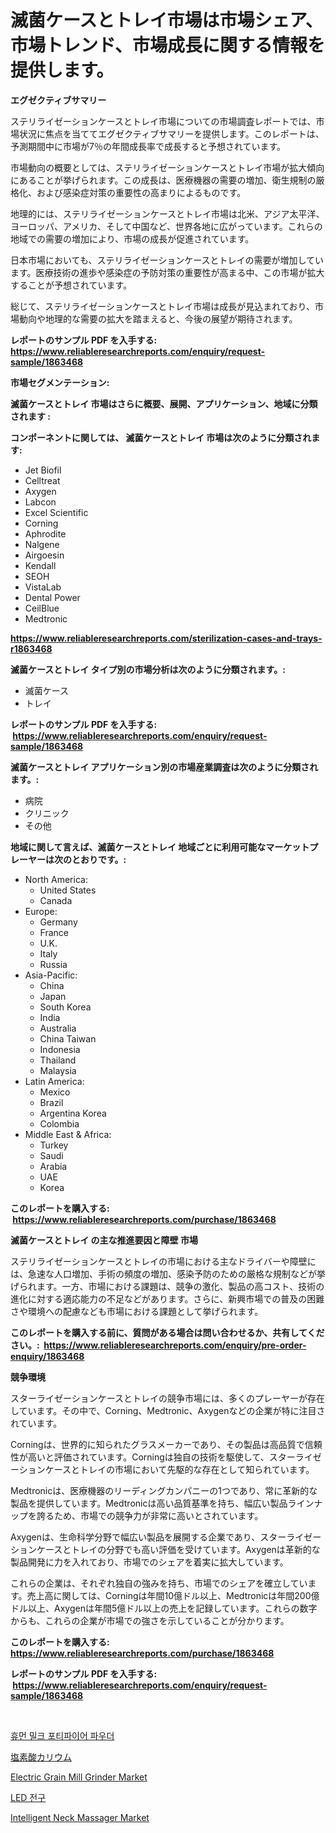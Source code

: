 <p><h1>滅菌ケースとトレイ市場は市場シェア、市場トレンド、市場成長に関する情報を提供します。</h1></p><p><strong>エグゼクティブサマリー</strong></p>
<p><p>ステリライゼーションケースとトレイ市場についての市場調査レポートでは、市場状況に焦点を当ててエグゼクティブサマリーを提供します。このレポートは、予測期間中に市場が7％の年間成長率で成長すると予想されています。</p><p>市場動向の概要としては、ステリライゼーションケースとトレイ市場が拡大傾向にあることが挙げられます。この成長は、医療機器の需要の増加、衛生規制の厳格化、および感染症対策の重要性の高まりによるものです。</p><p>地理的には、ステリライゼーションケースとトレイ市場は北米、アジア太平洋、ヨーロッパ、アメリカ、そして中国など、世界各地に広がっています。これらの地域での需要の増加により、市場の成長が促進されています。</p><p>日本市場においても、ステリライゼーションケースとトレイの需要が増加しています。医療技術の進歩や感染症の予防対策の重要性が高まる中、この市場が拡大することが予想されています。</p><p>総じて、ステリライゼーションケースとトレイ市場は成長が見込まれており、市場動向や地理的な需要の拡大を踏まえると、今後の展望が期待されます。</p></p>
<p><strong>レポートのサンプル PDF を入手する: <a href="https://www.reliableresearchreports.com/enquiry/request-sample/1863468">https://www.reliableresearchreports.com/enquiry/request-sample/1863468</a></strong></p>
<p><strong>市場セグメンテーション:</strong></p>
<p><strong> 滅菌ケースとトレイ 市場はさらに概要、展開、アプリケーション、地域に分類されます :</strong></p>
<p><strong>コンポーネントに関しては、 滅菌ケースとトレイ 市場は次のように分類されます: &nbsp;</strong></p>
<p><ul><li>Jet Biofil</li><li>Celltreat</li><li>Axygen</li><li>Labcon</li><li>Excel Scientific</li><li>Corning</li><li>Aphrodite</li><li>Nalgene</li><li>Airgoesin</li><li>Kendall</li><li>SEOH</li><li>VistaLab</li><li>Dental Power</li><li>CeilBlue</li><li>Medtronic</li></ul></p>
<p><strong><a href="https://www.reliableresearchreports.com/sterilization-cases-and-trays-r1863468">https://www.reliableresearchreports.com/sterilization-cases-and-trays-r1863468</a></strong></p>
<p><strong> 滅菌ケースとトレイ タイプ別の市場分析は次のように分類されます。:</strong></p>
<p><ul><li>滅菌ケース</li><li>トレイ</li></ul></p>
<p><strong>レポートのサンプル PDF を入手する: &nbsp;<a href="https://www.reliableresearchreports.com/enquiry/request-sample/1863468">https://www.reliableresearchreports.com/enquiry/request-sample/1863468</a></strong></p>
<p><strong> 滅菌ケースとトレイ アプリケーション別の市場産業調査は次のように分類されます。:</strong></p>
<p><ul><li>病院</li><li>クリニック</li><li>その他</li></ul></p>
<p><strong>地域に関して言えば、滅菌ケースとトレイ 地域ごとに利用可能なマーケットプレーヤーは次のとおりです。:</strong></p>
<p><ul>
    <li>
        North America:
        <ul>
            <li>United States</li>
            <li>Canada</li>
        </ul>
    </li>
    <li>
        Europe:
        <ul>
            <li>Germany</li>
            <li>France</li>
            <li>U.K.</li>
            <li>Italy</li>
            <li>Russia</li>
        </ul>
    </li>
    <li>
        Asia-Pacific:
        <ul>
            <li>China</li>
            <li>Japan</li>
            <li>South Korea</li>
            <li>India</li>
            <li>Australia</li>
            <li>China Taiwan</li>
            <li>Indonesia</li>
            <li>Thailand</li>
            <li>Malaysia</li>
        </ul>
    </li>
    <li>
        Latin America:
        <ul>
            <li>Mexico</li>
            <li>Brazil</li>
            <li>Argentina Korea</li>
            <li>Colombia</li>
        </ul>
    </li>
    <li>
        Middle East & Africa:
        <ul>
            <li>Turkey</li>
            <li>Saudi</li>
            <li>Arabia</li>
            <li>UAE</li>
            <li>Korea</li>
        </ul>
    </li>
    </ul></p>
<p><strong>このレポートを購入する: &nbsp;<a href="https://www.reliableresearchreports.com/purchase/1863468">https://www.reliableresearchreports.com/purchase/1863468</a></strong></p>
<p><strong>滅菌ケースとトレイ の主な推進要因と障壁 市場</strong></p>
<p><p>ステリライゼーションケースとトレイの市場における主なドライバーや障壁には、急速な人口増加、手術の頻度の増加、感染予防のための厳格な規制などが挙げられます。一方、市場における課題は、競争の激化、製品の高コスト、技術の進化に対する適応能力の不足などがあります。さらに、新興市場での普及の困難さや環境への配慮なども市場における課題として挙げられます。</p></p>
<p><strong>このレポートを購入する前に、質問がある場合は問い合わせるか、共有してください。:&nbsp; <a href="https://www.reliableresearchreports.com/enquiry/pre-order-enquiry/1863468">https://www.reliableresearchreports.com/enquiry/pre-order-enquiry/1863468</a></strong></p>
<p><strong>競争環境</strong></p>
<p><p>スターライゼーションケースとトレイの競争市場には、多くのプレーヤーが存在しています。その中で、Corning、Medtronic、Axygenなどの企業が特に注目されています。</p><p>Corningは、世界的に知られたグラスメーカーであり、その製品は高品質で信頼性が高いと評価されています。Corningは独自の技術を駆使して、スターライゼーションケースとトレイの市場において先駆的な存在として知られています。</p><p>Medtronicは、医療機器のリーディングカンパニーの1つであり、常に革新的な製品を提供しています。Medtronicは高い品質基準を持ち、幅広い製品ラインナップを誇るため、市場での競争力が非常に高いとされています。</p><p>Axygenは、生命科学分野で幅広い製品を展開する企業であり、スターライゼーションケースとトレイの分野でも高い評価を受けています。Axygenは革新的な製品開発に力を入れており、市場でのシェアを着実に拡大しています。</p><p>これらの企業は、それぞれ独自の強みを持ち、市場でのシェアを確立しています。売上高に関しては、Corningは年間10億ドル以上、Medtronicは年間200億ドル以上、Axygenは年間5億ドル以上の売上を記録しています。これらの数字からも、これらの企業が市場での強さを示していることが分かります。</p></p>
<p><strong>このレポートを購入する: &nbsp; <a href="https://www.reliableresearchreports.com/purchase/1863468">https://www.reliableresearchreports.com/purchase/1863468</a></strong></p>
<p><strong>レポートのサンプル PDF を入手する: &nbsp;<a href="https://www.reliableresearchreports.com/enquiry/request-sample/1863468">https://www.reliableresearchreports.com/enquiry/request-sample/1863468</a></strong><strong></strong></p>
<p>&nbsp;</p>
<p><p><a href="https://medium.com/@jesseperry626/%EC%9D%B8%EA%B0%84-%EC%9A%B0%EC%9C%A0-%EA%B0%95%ED%99%94%EC%A0%9C-%EB%B6%84%EB%A7%90-%EC%8B%9C%EC%9E%A5-%EB%8F%99%ED%96%A5-%EB%B0%8F-%EC%8B%9C%EC%9E%A5-%EB%B6%84%EC%84%9D%EC%9D%80-2024%EB%85%84%EB%B6%80%ED%84%B0-2031%EB%85%84%EA%B9%8C%EC%A7%80-%EC%98%88%EC%B8%A1%EB%90%A9%EB%8B%88%EB%8B%A4-f8711ea12a41">휴먼 밀크 포티파이어 파우더</a></p><p><a href="https://medium.com/@attyourniture/%E3%82%AB%E3%83%AA%E3%82%A6%E3%83%A0%E5%A1%A9%E7%B4%A0%E9%85%B8%E5%A1%A9%E5%B8%82%E5%A0%B4%E3%81%AE%E8%A6%8F%E6%A8%A1%E3%81%AF-%E4%B8%96%E7%95%8C%E7%94%A3%E6%A5%AD%E3%81%AB%E3%81%8A%E3%81%91%E3%82%8B%E6%9C%80%E9%81%A9%E3%81%AA%E3%83%9E%E3%83%BC%E3%82%B1%E3%83%86%E3%82%A3%E3%83%B3%E3%82%B0%E3%83%81%E3%83%A3%E3%83%8D%E3%83%AB%E3%82%92%E7%A4%BA%E3%81%97%E3%81%A6%E3%81%84%E3%81%BE%E3%81%99-9e4bef679260">塩素酸カリウム</a></p><p><a href="https://www.linkedin.com/pulse/electric-grain-mill-grinder-market-outlook-industry-overview-j2wdf?trackingId=Kh1DnUpOfl8Ah0D2RXnYPw%3D%3D">Electric Grain Mill Grinder Market</a></p><p><a href="https://medium.com/@stanleylyittle554467/led-%EC%A0%84%EA%B5%AC-%EC%8B%9C%EC%9E%A5-%EC%8B%9C%EC%9E%A5-cagr-%EC%8B%9C%EC%9E%A5-%ED%8A%B8%EB%A0%8C%EB%93%9C-%EB%B0%8F-%EC%84%B1%EC%9E%A5-%EC%A0%84%EB%9E%B5%EC%97%90-%EB%8C%80%ED%95%9C-%ED%86%B5%EC%B0%B0%EB%A0%A5-e68e39fc3999">LED 전구</a></p><p><a href="https://www.linkedin.com/pulse/intelligent-neck-massager-market-size-reveals-best-marketing-h2nrf?trackingId=2JOGw6amRGRcRGKo9iJExA%3D%3D">Intelligent Neck Massager Market</a></p></p>